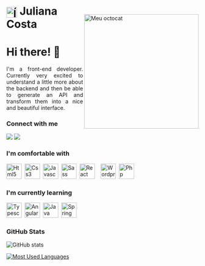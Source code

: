 <img style="margin-top: 4rem;" align="right" alt="Meu octocat" height="300" src="https://julianatsoc.com/wp-content/uploads/2023/08/octocat-1692232980558.png">
<h1>
    <a href="https://julianatsoc.com">
     <img align="center" alt="Ícone tecnológico" width="28px" src="https://julianatsoc.com/wp-content/uploads/2023/03/cropped-web-programming.png" ></a>
    <span>Juliana Costa</span>
</h1>


# Hi there! 👋
<p align="justify">I'm a front-end developer. Currently very excited to understand a little more about the backend and then be able to generate an API and transform them into a nice and beautiful interface.</p>

<h3 align="left">Connect with me</h3>

[<img src="https://img.shields.io/badge/linkedin-%230077B5.svg?&style=for-the-badge&logo=linkedin&logoColor=white" />](https://www.linkedin.com/in/julianatsoc/) [<img src = "https://img.shields.io/badge/instagram-%23E4405F.svg?&style=for-the-badge&logo=instagram&logoColor=white">](https://www.instagram.com/julianatsoc/)

<h3 align="left">I'm comfortable with</h3>

<img src="https://cdn.jsdelivr.net/gh/devicons/devicon/icons/html5/html5-original.svg" width="40px"  title="Html5"/>&nbsp;&nbsp;<img src="https://cdn.jsdelivr.net/gh/devicons/devicon/icons/css3/css3-original.svg" width="40px" title="Css3"/>&nbsp;&nbsp;<img src="https://cdn.jsdelivr.net/gh/devicons/devicon/icons/javascript/javascript-original.svg" width="40px" title="Javascript"/>&nbsp;&nbsp;<img src="https://cdn.jsdelivr.net/gh/devicons/devicon/icons/sass/sass-original.svg" width="40px" title="Sass"/>&nbsp;&nbsp;<img src="https://cdn.jsdelivr.net/gh/devicons/devicon/icons/react/react-original.svg" width="40px" title="React"/>&nbsp;&nbsp;&nbsp;&nbsp;<img src="https://cdn.jsdelivr.net/gh/devicons/devicon/icons/wordpress/wordpress-plain.svg" width="40px" title="Wordpress"/>&nbsp;&nbsp;<img src="https://cdn.jsdelivr.net/gh/devicons/devicon/icons/php/php-plain.svg" width="40px" title="Php"/>

 
<h3 align="left">I'm currently learning</h3>

<img src="https://cdn.jsdelivr.net/gh/devicons/devicon/icons/typescript/typescript-original.svg" width="40px" title="Typescript">&nbsp;&nbsp;<img src="https://cdn.jsdelivr.net/gh/devicons/devicon/icons/angularjs/angularjs-original.svg" width="40px" title="Angular">&nbsp;&nbsp;<img src="https://cdn.jsdelivr.net/gh/devicons/devicon/icons/java/java-original.svg" width="40px" title="Java"/>&nbsp;&nbsp;<img src="https://cdn.jsdelivr.net/gh/devicons/devicon/icons/spring/spring-original-wordmark.svg" width="40px" title="Spring"/>

<h3 align="left">GitHub Stats</h3>

![GitHub stats](https://github-readme-stats-git-masterrstaa-rickstaa.vercel.app/api?username=julianatsoc&hide_title=true&show_icons=true&include_all_commits=true&count_private=true&line_height=25&hide=issues&bg_color=000&title_color=CA2755&text_color=FFF&border_radius=3&border_color=CA2755&icon_color=CA2755&theme=jolly)

[![Most Used Languages](https://github-readme-stats-git-masterrstaa-rickstaa.vercel.app/api/top-langs/?username=julianatsoc&line_height=10&card_width=290&layout=compact&hide_title=false&count_private=true&langs_count=4&show_icons=true&title_color=CA2755&hide=html,css&bg_color=000&text_color=8B8B8B&border_radius=3&border_color=CA2755&count_private=true)](https://github.com/julianatsoc/github-readme-stats)
